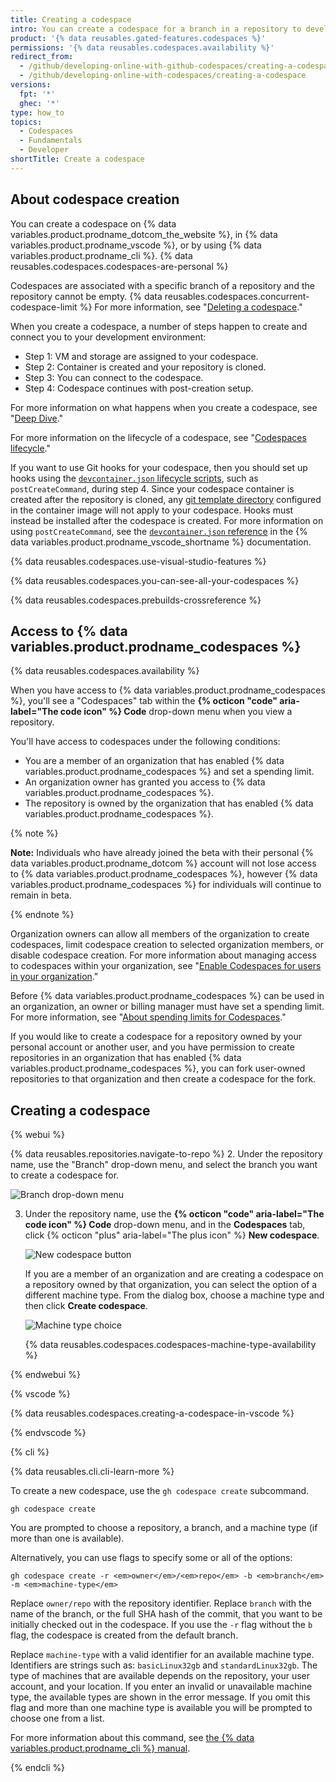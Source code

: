 ```yaml
---
title: Creating a codespace
intro: You can create a codespace for a branch in a repository to develop online.
product: '{% data reusables.gated-features.codespaces %}'
permissions: '{% data reusables.codespaces.availability %}'
redirect_from:
  - /github/developing-online-with-github-codespaces/creating-a-codespace
  - /github/developing-online-with-codespaces/creating-a-codespace
versions:
  fpt: '*'
  ghec: '*'
type: how_to
topics:
  - Codespaces
  - Fundamentals
  - Developer
shortTitle: Create a codespace
---
```


## About codespace creation

You can create a codespace on {% data variables.product.prodname_dotcom_the_website %}, in {% data variables.product.prodname_vscode %}, or by using {% data variables.product.prodname_cli %}. {% data reusables.codespaces.codespaces-are-personal %}

Codespaces are associated with a specific branch of a repository and the repository cannot be empty. {% data reusables.codespaces.concurrent-codespace-limit %} For more information, see "[Deleting a codespace](/github/developing-online-with-codespaces/deleting-a-codespace)."


When you create a codespace, a number of steps happen to create and connect you to your development environment:

- Step 1: VM and storage are assigned to your codespace.
- Step 2: Container is created and your repository is cloned.
- Step 3: You can connect to the codespace.
- Step 4: Codespace continues with post-creation setup.

For more information on what happens when you create a codespace, see "[Deep Dive](/codespaces/getting-started/deep-dive)."

For more information on the lifecycle of a codespace, see "[Codespaces lifecycle](/codespaces/developing-in-codespaces/codespaces-lifecycle)."

If you want to use Git hooks for your codespace, then you should set up hooks using the [`devcontainer.json` lifecycle scripts](https://code.visualstudio.com/docs/remote/devcontainerjson-reference#_lifecycle-scripts), such as `postCreateCommand`, during step 4. Since your codespace container is created after the repository is cloned, any [git template directory](https://git-scm.com/docs/git-init#_template_directory) configured in the container image will not apply to your codespace. Hooks must instead be installed after the codespace is created. For more information on using `postCreateCommand`, see the [`devcontainer.json` reference](https://code.visualstudio.com/docs/remote/devcontainerjson-reference#_devcontainerjson-properties) in the {% data variables.product.prodname_vscode_shortname %} documentation.

{% data reusables.codespaces.use-visual-studio-features %}

{% data reusables.codespaces.you-can-see-all-your-codespaces %}

{% data reusables.codespaces.prebuilds-crossreference %}

## Access to {% data variables.product.prodname_codespaces %}

{% data reusables.codespaces.availability %}

When you have access to {% data variables.product.prodname_codespaces %}, you'll see a "Codespaces" tab within the **{% octicon "code" aria-label="The code icon" %} Code** drop-down menu when you view a repository.

You'll have access to codespaces under the following conditions:

* You are a member of an organization that has enabled {% data variables.product.prodname_codespaces %} and set a spending limit.
* An organization owner has granted you access to {% data variables.product.prodname_codespaces %}.
* The repository is owned by the organization that has enabled {% data variables.product.prodname_codespaces %}.

{% note %}

**Note:** Individuals who have already joined the beta with their personal {% data variables.product.prodname_dotcom %} account will not lose access to {% data variables.product.prodname_codespaces %}, however {% data variables.product.prodname_codespaces %} for individuals will continue to remain in beta.

{% endnote %}

Organization owners can allow all members of the organization to create codespaces, limit codespace creation to selected organization members, or disable codespace creation. For more information about managing access to codespaces within your organization, see "[Enable Codespaces for users in your organization](/codespaces/managing-codespaces-for-your-organization/enabling-codespaces-for-your-organization#enable-codespaces-for-users-in-your-organization)."

Before {% data variables.product.prodname_codespaces %} can be used in an organization, an owner or billing manager must have set a spending limit. For more information, see "[About spending limits for Codespaces](/billing/managing-billing-for-github-codespaces/managing-spending-limits-for-codespaces#about-spending-limits-for-codespaces)."

If you would like to create a codespace for a repository owned by your personal account or another user, and you have permission to create repositories in an organization that has enabled {% data variables.product.prodname_codespaces %}, you can fork user-owned repositories to that organization and then create a codespace for the fork. 

## Creating a codespace

{% webui %}

{% data reusables.repositories.navigate-to-repo %}
2. Under the repository name, use the "Branch" drop-down menu, and select the branch you want to create a codespace for.

   ![Branch drop-down menu](/assets/images/help/codespaces/branch-drop-down.png)

3. Under the repository name, use the **{% octicon "code" aria-label="The code icon" %} Code** drop-down menu, and in the **Codespaces** tab, click {% octicon "plus" aria-label="The plus icon" %} **New codespace**.

   ![New codespace button](/assets/images/help/codespaces/new-codespace-button.png)

   If you are a member of an organization and are creating a codespace on a repository owned by that organization, you can select the option of a different machine type. From the dialog box, choose a machine type and then click **Create codespace**.

   ![Machine type choice](/assets/images/help/codespaces/choose-custom-machine-type.png)

   {% data reusables.codespaces.codespaces-machine-type-availability %}

{% endwebui %}
   
{% vscode %}

{% data reusables.codespaces.creating-a-codespace-in-vscode %}

{% endvscode %}
   
{% cli %}

{% data reusables.cli.cli-learn-more %}

To create a new codespace, use the `gh codespace create` subcommand. 

```shell
gh codespace create 
```

You are prompted to choose a repository, a branch, and a machine type (if more than one is available).

Alternatively, you can use flags to specify some or all of the options:

```shell
gh codespace create -r <em>owner</em>/<em>repo</em> -b <em>branch</em> -m <em>machine-type</em> 
```

Replace `owner/repo` with the repository identifier. Replace `branch` with the name of the branch, or the full SHA hash of the commit, that you want to be initially checked out in the codespace. If you use the `-r` flag without the `b` flag, the codespace is created from the default branch.

Replace `machine-type` with a valid identifier for an available machine type. Identifiers are strings such as: `basicLinux32gb` and `standardLinux32gb`. The type of machines that are available depends on the repository, your user account, and your location. If you enter an invalid or unavailable machine type, the available types are shown in the error message. If you omit this flag and more than one machine type is available you will be prompted to choose one from a list.

For more information about this command, see [the {% data variables.product.prodname_cli %} manual](https://cli.github.com/manual/gh_codespace_create).

{% endcli %}
